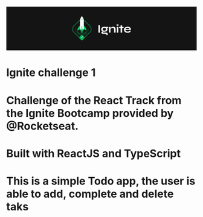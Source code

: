 ![alt text](https://github.com/brGuirra/igniteChallenge-1/blob/media/ignite.png?raw=true)

# Ignite challenge 1

# Challenge of the React Track from the Ignite Bootcamp provided by @Rocketseat.

# Built with ReactJS and TypeScript

# This is a simple Todo app, the user is able to add, complete and delete taks
